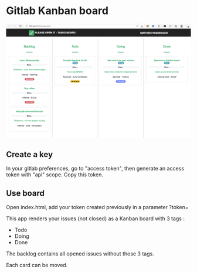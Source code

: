 # Gitlab Kanban board

![](2022-04-04-09-18-12.png)

## Create a key

In your gitlab preferences, go to "access token", then generate an access token with "api" scope. Copy this token.

## Use board

Open index.html, add your token created previously in a parameter ?token=

This app renders your issues (not closed) as a Kanban board with 3 tags : 

- Todo
- Doing
- Done

The backlog contains all opened issues without those 3 tags.

Each card can be moved.